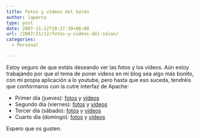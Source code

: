 ```yaml
---
title: Fotos y vídeos del Salón
author: laparca
type: post
date: 2007-11-12T10:27:39+00:00
url: /2007/11/12/fotos-y-videos-del-salon/
categories:
  - Personal

---
```

Estoy seguro de que estáis deseando ver las fotos y los vídeos. Aún estoy trabajando por que el tema de poner videos en mi blog sea algo más bonito, con mi propia aplicación a lo youtube, pero hasta que eso suceda, tendréis que conformaros con la cutre interfaz de Apache:

  * Primer día (jueves): <a href="http://blog.laparca.es/galerias/Salon_Manga_2007_1/" title="Fotos del primer dia del salon del manga 2007" target="_blank">fotos</a> y <a href="http://blog.laparca.es/galerias/Salon_Manga_2007_1/Videos/" title="Videos del primer día del salon del manga 2007" target="_blank">vídeos</a>
  * Segundo día (viernes): <a href="http://blog.laparca.es/galerias/Salon_Manga_2007_2/" title="Fotos del segundo dia del salon del manga 2007" target="_blank">fotos</a> y <a href="http://blog.laparca.es/galerias/Salon_Manga_2007_2/Videos/" title="Videos del segundo día del salon del manga 2007" target="_blank">vídeos</a>
  * Tercer día (sábado): <a href="http://blog.laparca.es/galerias/Salon_Manga_2007_3/" title="Fotos del tercer dia del salon del manga 2007" target="_blank">fotos</a> y <a href="http://blog.laparca.es/galerias/Salon_Manga_2007_3/Videos/" title="Videos del tercer día del salon del manga 2007" target="_blank">vídeos</a>
  * Cuarto día (domingo): <a href="http://blog.laparca.es/galerias/Salon_Manga_2007_4/" title="Fotos del cuarto dia del salon del manga 2007" target="_blank">fotos</a> y <a href="http://blog.laparca.es/galerias/Salon_Manga_2007_4/Videos/" title="Videos del cuarto día del salon del manga 2007" target="_blank">vídeos</a>

Espero que os gusten.